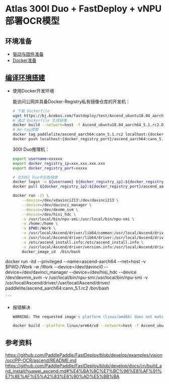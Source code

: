 # Atlas 300I Duo + FastDeploy + vNPU 部署OCR模型

## 环境准备

 - [驱动与固件准备](env.md)
 - [Docker准备](docker.md)


## [编译环境搭建](https://github.com/PaddlePaddle/FastDeploy/blob/develop/docs/cn/build_and_install/huawei_ascend.md#%E4%BA%8C%E7%BC%96%E8%AF%91%E7%8E%AF%E5%A2%83%E6%90%AD%E5%BB%BA)

 - 使用Docker开发环境
    
    能访问公网并具备Docker-Registry私有镜像仓库的开发机：
    ```bash
    # 下载 Dockerfile
    wget https://bj.bcebos.com/fastdeploy/test/Ascend_ubuntu18.04_aarch64_5.1.rc2.Dockerfile
    # 通过 Dockerfile 生成镜像
    docker build --network=host -f Ascend_ubuntu18.04_aarch64_5.1.rc2.Dockerfile -t paddlelite/ascend_aarch64:arm64_v8_cann_5.1.rc2 .
    # Re-tag镜像
    docker tag paddlelite/ascend_aarch64:cann_5.1.rc2 localhost:{docker_registry_port}/ascend_aarch64:cann_5.1.rc2
    docker push localhost:{docker_registry_port}/ascend_aarch64:cann_5.1.rc2
    ```
    
    300I Duo推理机：
    ```bash
    export username=xxxxxx
    export docker_registry_ip=xxx.xxx.xxx.xxx
    export docker_registry_port=xxxxx

    # 在300I Duo中拉取镜像
    docker login -u ${username} ${docker_registry_ip}:${docker_registry_port}
    docker pull ${docker_registry_ip}:${docker_registry_port}/ascend_aarch64:cann_5.1.rc2
    ```

    ```bash title="vNPU容器启动命令"
    docker run -it \
        --device=/dev/vdavinci213:/dev/davinci213 \
        --device=/dev/davinci_manager \
        --device=/dev/devmm_svm \
        --device=/dev/hisi_hdc \
        -v /usr/local/bin/npu-smi:/usr/local/bin/npu-smi \
        -v /home:/home \
        -v $PWD:/Work \
        -v /usr/local/Ascend/driver/lib64/common:/usr/local/Ascend/driver/lib64/common \
        -v /usr/local/Ascend/driver/lib64/driver:/usr/local/Ascend/driver/lib64/driver \
        -v /etc/ascend_install.info:/etc/ascend_install.info \
        -v /usr/local/Ascend/driver/version.info:/usr/local/Ascend/driver/version.info \
        docker_image_id  /bin/bash
docker run -itd --privileged --name=ascend-aarch64 --net=host -v $PWD:/Work -w /Work --device=/dev/davinci0 --device=/dev/davinci_manager --device=/dev/hisi_hdc --device /dev/devmm_svm -v /usr/local/bin/npu-smi:/usr/local/bin/npu-smi  -v /usr/local/Ascend/driver/:/usr/local/Ascend/driver/ paddlelite/ascend_aarch64:cann_5.1.rc2 /bin/bash

    ```

 - 报错解决
    ```bash
    WARNING: The requested image's platform (linux/amd64) does not match the detected host platform (linux/arm64/v8) and no specific platform was requested
    ```

    ```bash title="构建镜像时指定平台"
    docker build --platform linux/arm64/v8 --network=host -f Ascend_ubuntu18.04_aarch64_5.1.rc2.Dockerfile -t paddlelite/ascend_aarch64:arm64_v8_cann_5.1.rc2 .
    ```

## 参考资料

https://github.com/PaddlePaddle/FastDeploy/blob/develop/examples/vision/ocr/PP-OCR/ascend/README.md
https://github.com/PaddlePaddle/FastDeploy/blob/develop/docs/cn/build_and_install/huawei_ascend.md#%E4%BA%8C%E7%BC%96%E8%AF%91%E7%8E%AF%E5%A2%83%E6%90%AD%E5%BB%BA